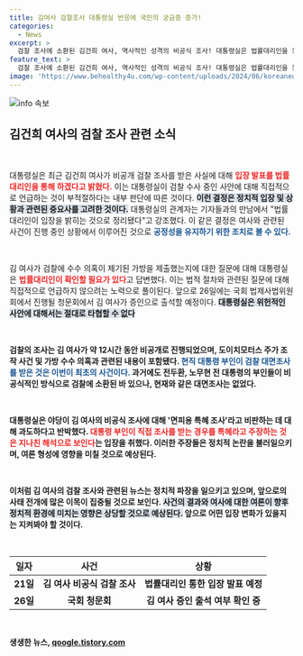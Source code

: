 ```yaml
---
title: 김여사 검찰조사 대통령실 반응에 국민의 궁금증 증가!
categories:
  - News
excerpt: >
  검찰 조사에 소환된 김건희 여사, 역사적인 성격의 비공식 조사! 대통령실은 법률대리인을 통한 공식 입장을 발표할 예정. 이번 사건의 진상은 과연 밝혀질까? 궁금증이 커지는 가운데 김 여사의 청문회 참석 여부도 미궁 속으로!
feature_text: >
  검찰 조사에 소환된 김건희 여사, 역사적인 성격의 비공식 조사! 대통령실은 법률대리인을 통한 공식 입장을 발표할 예정. 이번 사건의 진상은 과연 밝혀질까? 궁금증이 커지는 가운데 김 여사의 청문회 참석 여부도 미궁 속으로!
image: 'https://www.behealthy4u.com/wp-content/uploads/2024/06/koreanews.jpg'
---
```


<p><img src="https://www.behealthy4u.com/wp-content/uploads/2024/06/koreanews.jpg" alt="info 속보" /></p>

<h2 data-ke-size="size26">김건희 여사의 검찰 조사 관련 소식</h2>

<p data-ke-size="size16">&nbsp;</p>

<p>대통령실은 최근 김건희 여사가 비공개 검찰 조사를 받은 사실에 대해 <b><span style="color: #ee2323;">입장 발표를 법률대리인을 통해 하겠다고 밝혔다.</span></b> 이는 대통령실이 검찰 수사 중인 사안에 대해 직접적으로 언급하는 것이 부적절하다는 내부 판단에 따른 것이다. <b><span style="background-color: #21538527;">이런 결정은 정치적 입장 및 상황과 관련된 중요사를 고려한 것이다.</span></b> 대통령실의 관계자는 기자들과의 만남에서 "법률대리인이 입장을 밝히는 것으로 정리됐다"고 강조했다. 이 같은 결정은 여사와 관련된 사건이 진행 중인 상황에서 이루어진 것으로 <b><span style="color: #1a5490;">공정성을 유지하기 위한 조치로 볼 수 있다.</span></b></p>

<p data-ke-size="size16">&nbsp;</p>

<p>김 여사가 검찰에 수수 의혹이 제기된 가방을 제출했는지에 대한 질문에 대해 대통령실은 <b><span style="color: #ee2323;">법률대리인이 확인할 필요가 있다</span></b>고 답변했다. 이는 법적 절차와 관련된 질문에 대해 직접적으로 언급하지 않으려는 노력으로 풀이된다. 앞으로 26일에는 국회 법제사법위원회에서 진행될 청문회에서 김 여사가 증인으로 출석할 예정이다. <b><span style="background-color: #21538527;">대통령실은 위헌적인 사안에 대해서는 절대로 타협할 수 없다</span></b고 강조하며, 해당 청문회 참석 여부에 대한 추가 질의에는 답변을 삼갔다.</p>

<p data-ke-size="size16">&nbsp;</p>

<p>검찰의 조사는 김 여사가 약 12시간 동안 비공개로 진행되었으며, 도이치모터스 주가 조작 사건 및 가방 수수 의혹과 관련된 내용이 포함됐다. <b><span style="color: #1a5490;">현직 대통령 부인이 검찰 대면조사를 받은 것은 이번이 최초의 사건이다.</span></b> 과거에도 전두환, 노무현 전 대통령의 부인들이 비공식적인 방식으로 검찰에 소환된 바 있으나, 현재와 같은 대면조사는 없었다.</p>

<p data-ke-size="size16">&nbsp;</p>

<p>대통령실은 야당이 김 여사의 비공식 조사에 대해 '면피용 특혜 조사'라고 비판하는 데 대해 과도하다고 반박했다. <b><span style="color: #ee2323;">대통령 부인이 직접 조사를 받는 경우를 특혜라고 주장하는 것은 지나친 해석으로 보인다</span></b>는 입장을 취했다. 이러한 주장들은 정치적 논란을 불러일으키며, 여론 형성에 영향을 미칠 것으로 예상된다.</p>

<p data-ke-size="size16">&nbsp;</p>

<p>이처럼 김 여사의 검찰 조사와 관련된 뉴스는 정치적 파장을 일으키고 있으며, 앞으로의 사태 전개에 많은 이목이 집중될 것으로 보인다. <b><span style="background-color: #21538527;">사건의 결과와 여사에 대한 여론이 향후 정치적 환경에 미치는 영향은 상당할 것으로 예상된다.</span></b> 앞으로 어떤 입장 변화가 있을지는 지켜봐야 할 것이다. </p>

<p data-ke-size="size16">&nbsp;</p>

<table style="width: 100%;">
    <thead>
        <tr>
            <th style="text-align: center;"><b>일자</b></th>
            <th style="text-align: center;"><b>사건</b></th>
            <th style="text-align: center;"><b>상황</b></th>
        </tr>
    </thead>
    <tbody>
        <tr>
            <td style="text-align: center; height: 17px;"><b>21일</b></td>
            <td style="text-align: center; height: 17px;"><b>김 여사 비공식 검찰 조사</b></td>
            <td style="text-align: center; height: 17px;"><b>법률대리인 통한 입장 발표 예정</b></td>
        </tr>
        <tr>
            <td style="text-align: center; height: 17px;"><b>26일</b></td>
            <td style="text-align: center; height: 17px;"><b>국회 청문회</b></td>
            <td style="text-align: center; height: 17px;"><b>김 여사 증인 출석 여부 확인 중</b></td>
        </tr>
    </tbody>
</table>

<p data-ke-size="size16">&nbsp;</p>
생생한 뉴스, <a href="https://qoogle.tistory.com" rel="dofollow">qoogle.tistory.com</a>


